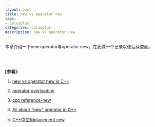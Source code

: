 ```yaml
---
layout: post
title: new vs operator new
tags:
- cplusplus
categories: cplusplus
description: new vs operator new
---
```



本章介绍一下new operator与operator new，在此做一个记录以便后续查阅。


<!-- more -->




<br />
<br />

**[参看]:**

1. [new vs operator new in C++](https://www.geeksforgeeks.org/new-vs-operator-new-in-cpp/)

2. [operator overloading](https://en.cppreference.com/w/cpp/language/operators)

3. [cpp reference-new](http://www.cplusplus.com/reference/new/)

4. [All about “new” operator in C++](https://aticleworld.com/dynamic-memory-and-new-operator-c/)

5. [C++中使用placement new](https://blog.csdn.net/linuxheik/article/details/80449059)

<br />
<br />
<br />





